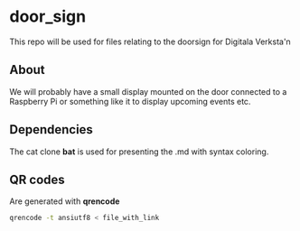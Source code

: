 # door_sign
This repo will be used for files relating to the doorsign for Digitala Verksta'n

## About
We will probably have a small display mounted on the door connected to a Raspberry Pi or something like it to display upcoming events etc.

## Dependencies
The cat clone **bat** is used for presenting the .md with syntax coloring.

## QR codes
Are generated with **qrencode**
```bash
qrencode -t ansiutf8 < file_with_link
```

